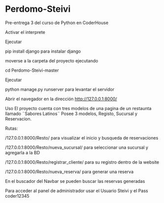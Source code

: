 # Perdomo-Steivi
Pre-entrega 3 del curso de Python en CoderHouse

Activar el interprete

Ejecutar

pip install django
para instalar django

moverse a la carpeta del proyecto ejecutando

cd Perdomo-Steivi-master

Ejecutar

python manage.py runserver
para levantar el servidor

Abrir el navegador en la dirección http://127.0.0.1:8000/

Uso
El proyecto cuenta con tres modelos de una pagina de un restaunta llamado ¨Sabores Latinos¨
Posee 3 modelos, Registo, Sucursal y Reservacion.

Rutas:

/127.0.0.1:8000/Resto/ para visualizar el inicio y busqueda de reservaciones

/127.0.0.1:8000/Resto/nueva_sucursal/ para seleccionar una sucursal y agregarla a la BD

/127.0.0.1:8000/Resto/registrar_cliente/ para su registro dentro de la website

/127.0.0.1:8000/Resto/nueva_reserva/ para generar una reserva 

En el buscador del Navbar se pueden buscar las reservas generadas


Para acceder al panel de administrador usar el Usuario Steivi y el Pass coder12345
